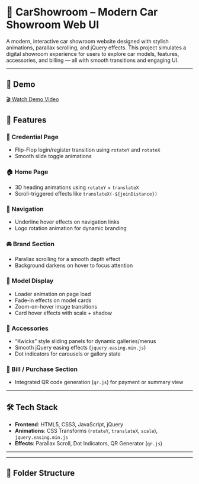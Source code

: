 # 🚗 CarShowroom – Modern Car Showroom Web UI

A modern, interactive car showroom website designed with stylish animations, parallax scrolling, and jQuery effects. This project simulates a digital showroom experience for users to explore car models, features, accessories, and billing — all with smooth transitions and engaging UI.

---
## 📸 Demo

[🎬 Watch Demo Video](https://github.com/user-attachments/assets/9b5e3d60-b374-44da-af9c-0a02f40a4408.mp4)


## 🎯 Features

### 🔐 Credential Page
- Flip-Flop login/register transition using `rotateY` and `rotateX`
- Smooth slide toggle animations

### 🏠 Home Page
- 3D heading animations using `rotateY` + `translateX`
- Scroll-triggered effects like `translateX(-${joinDistance})`

### 🧭 Navigation
- Underline hover effects on navigation links
- Logo rotation animation for dynamic branding

### 🚘 Brand Section
- Parallax scrolling for a smooth depth effect
- Background darkens on hover to focus attention

### 🧍 Model Display
- Loader animation on page load
- Fade-in effects on model cards
- Zoom-on-hover image transitions
- Card hover effects with scale + shadow

### 🧩 Accessories
- “Kwicks” style sliding panels for dynamic galleries/menus
- Smooth jQuery easing effects (`jquery.easing.min.js`)
- Dot indicators for carousels or gallery state

### 🧾 Bill / Purchase Section
- Integrated QR code generation (`qr.js`) for payment or summary view

---

## 🛠️ Tech Stack

- **Frontend**: HTML5, CSS3, JavaScript, jQuery
- **Animations**: CSS Transforms (`rotateY`, `translateX`, `scale`), `jquery.easing.min.js`
- **Effects**: Parallax Scroll, Dot Indicators, QR Generator (`qr.js`)

---


 
---

## 📂 Folder Structure

